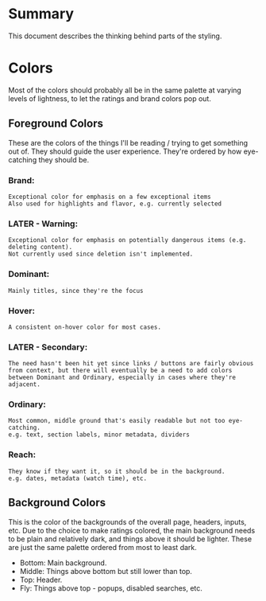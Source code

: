 # Summary
This document describes the thinking behind parts of the styling.

# Colors
Most of the colors should probably all be in the same palette at varying levels of lightness, to let the ratings and brand colors pop out.

## Foreground Colors
These are the colors of the things I'll be reading / trying to get something out of. They should guide the user experience. They're ordered by how eye-catching they should be.

### Brand:
	Exceptional color for emphasis on a few exceptional items
	Also used for highlights and flavor, e.g. currently selected

### LATER - Warning:
	Exceptional color for emphasis on potentially dangerous items (e.g. deleting content).
	Not currently used since deletion isn't implemented.

### Dominant:
	Mainly titles, since they're the focus

### Hover:
	A consistent on-hover color for most cases.

### LATER - Secondary:
	The need hasn't been hit yet since links / buttons are fairly obvious from context, but there will eventually be a need to add colors between Dominant and Ordinary, especially in cases where they're adjacent.

### Ordinary: 
	Most common, middle ground that's easily readable but not too eye-catching.
	e.g. text, section labels, minor metadata, dividers

### Reach: 
	They know if they want it, so it should be in the background.
	e.g. dates, metadata (watch time), etc.

## Background Colors
This is the color of the backgrounds of the overall page, headers, inputs, etc. Due to the choice to make ratings colored, the main background needs to be plain and relatively dark, and things above it should be lighter. These are just the same palette ordered from most to least dark. 
- Bottom: Main background.
- Middle: Things above bottom but still lower than top. 
- Top: Header.
- Fly: Things above top - popups, disabled searches, etc.

	
